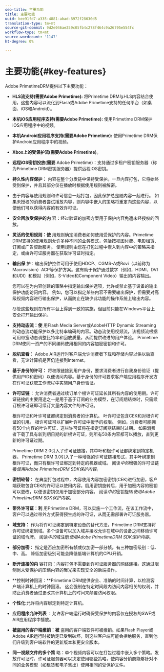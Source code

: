 ```yaml
---
seo-title: 主要功能
title: 主要功能
uuid: bee91fd7-a335-4881-abad-8972f28630d5
translation-type: tm+mt
source-git-commit: 9d2e046ae259c05fb4c278f464c9a26795e554fc
workflow-type: tm+mt
source-wordcount: '1147'
ht-degree: 0%

---
```



# 主要功能{#key-features}

Adobe PrimetimeDRM提供以下主要功能：

* **HLS流支持(需要Adobe Primetime):** 将Primetime DRM与HLS内容结合使用，这些内容可以流化到Flash或Adobe Primetime支持的任何平台（如桌面、iOS和Android）。
* **本机iOS应用程序支持(需要Adobe Primetime):** 使用Primetime DRM保护iOS应用程序中的视频。
* **本机Android应用程序支持(需要Adobe Primetime):** 使用Primetime DRM保护Android应用程序中的视频。
* **Xbox上的受保护流(需要Adobe Primetime)**。
* **远程iOS密钥投放(需要** Adobe Primetime)：支持通过多租户密钥服务器（称为Primetime DRM密钥服务器）提供远程iOS密钥。
* **持久性内容保护：** 内容在整个分发链中保持受保护。一旦内容打包，它将始终受到保护，并且其部分仅在播放时根据使用规则被解密。
* 由于内容与使用规则和许可信息一起打包，因此保护总是随内容一起进行。 如果未授权的消费者尝试播放内容，则内容中嵌入的策略将重定向这些内容，以便他们可以获得内容的有效许可证。
* **安全回放受保护的内** 容：经过验证的加密方案用于保护内容免遭未经授权的回放。
* **灵活的使用规则：使** 用规则确定消费者如何使用受保护的内容。Primetime DRM支持的使用规则允许多种不同的业务模式，包括按视图付费、电影租赁、订阅或广告资助服务。 使用规则由您在打包过程中嵌入到内容中的策略来指定，或由许可证服务器在获取许可证时指定。
* **输出保** 护：输出保护控件可用于使用HDCP、CGMS-A或Rovi（以前称为Macrovision）ACP等保护方案。这有助于保护通过数字（例如，HDMI、DVI和UDI）和模拟（例如，S-Video和Component Video）输出的内容输出。

   您可以在为内容创建的策略中指定输出保护选项，允许或禁止基于设备的输出保护功能访问内容。 例如，您可以指定某些内容不需要输出保护，但需要对高级视频内容进行输出保护，从而防止在缺少此功能的操作系统上输出内容。

   尽管这些规则在所有平台上得到一致的实施，但目前只能在Windows平台上安全打开输出保护。

* **支持动态流：使** 用Flash Media Server或AdobeHTTP Dynamic Streaming的动态流功能保护以多比特率编码的内容。动态流使用视频流，该视频流根据可用带宽动态调整比特率和回放质量，从而提供改进的用户体验。 Primetime DRM使同一资产的不同编码使用相同的内容加密密钥和许可。
* **脱机查看：** Adobe AIR运行时客户端允许消费者下载和存储内容以供以后查看，无论计算机是否仍连接到Internet。
* **基于身份的许可：** 将权限链接到用户身份，要求消费者进行自我身份验证（提供用户ID和密码）以便访问内容。基于身份的许可要求客户端应用程序开发方在许可证获取工作流程中实施用户身份验证。
* **许可证链** ：允许消费者通过续订单个根许可证延长其所有内容的使用期。许可证链接的主要用途之一是用于基于订阅的业务模型，在订阅期结束时，只需续订根许可证即可续订大量内容文件的许可证。

   根许可证和叶许可证都绑定到消费者的计算机。 叶许可证包含CEK和对根许可证的引用。 根许可证可以扩展叶许可证中授予的权限。 例如，消费者可能拥有50个内容的叶许可证，这些许可证将在指定订阅期结束时过期。 如果消费者下载了具有新到期日期的新根许可证，则所有50条内容都可以播放，直到更新的许可证过期。

   Primetime DRM 2.0引入了许可证链接，其中叶和根许可证都绑定到特定机器。 Primetime DRM 3.0引入了一种增强的许可证链接形式，其中叶绑定到根许可证，而只有根许可证绑定到特定的机器或域。 阅读&#x200B;*中的*&#x200B;增强的许可证链接&#x200B;*使用Adobe PrimetimeDRM SDK保护内容*。

* **密钥轮替：** 在典型打包过程中，内容使用内容加密密钥(CEK)进行加密，客户端获取包含CEK的许可证以使用内容。启用密钥旋转后，用于加密内容的密钥可以更改，以便该密钥仅用于加密部分内容。 阅读&#x200B;*中的*&#x200B;密钥旋转&#x200B;*使用Adobe PrimetimeDRM SDK保护内容*。

* **带外许可证：利** 用Primetime DRM，可以实施一个工作流，在该工作流中，客户可以通过带外方式获得预生成的许可证，从而无需部署许可证服务器。
* **域支持：** 作为将许可证绑定到特定设备的替代方法，Primetime DRM支持将许可证绑定到域。多个设备可以加入域并接收允许在域中的设备之间移动许可证的域令牌。 阅读&#x200B;*中的*&#x200B;域注册&#x200B;*使用Adobe PrimetimeDRM SDK保护内容*。

* **部分加密：** 指定是否应加密所有帧或仅加密一部分帧。有三种加密级别：低、中、高。 降低加密级别可能会降低低端计算机的CPU开销。
* **断开连接的内** 容打包：内容打包不需要到许可证服务器的网络连接。这通过限制尚未受保护的压缩内容的曝光来实现安全的后端操作。
* **控制时钟回滚：**Primetime DRM提供安全、准确的时间计算，以检测客户端计算机上的时钟回滚。 这会强制在特定时间段内访问内容相关的权利，并防止消费者通过更改其计算机上的时间来颠覆访问权限。
* **个性化**:允许将内容绑定到特定计算机。
* **应用程序允许列表** ：允许客户端运行时确保受保护的内容仅在授权的SWF或AIR应用程序中播放。
* **被盗用的客户端撤销：被** 盗用的客户端软件可被撤销。如果Flash Player或Adobe AIR运行时被确定已受到破坏，则这些客户端可能会拒绝服务，直到他们升级到客户端软件的更新版本和更安全版本。
* **同一视频文件的多个策** 略：单个视频内容可以在打包过程中嵌入多个策略。发放许可证时，许可证服务器可以决定使用哪些策略，使内容分销商能够针对不同的业务模型（如租赁和电子售出）使用相同的受保护文件。